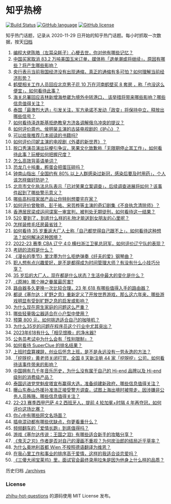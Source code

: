 # 知乎热榜
[![Build Status](https://github.com/ToWeLong/zhihu-hot-questions/workflows/CI/badge.svg)](https://github.com/ToWeLong/zhihu-hot-questions/actions)
[![GitHub language](https://img.shields.io/badge/language-golang-orange.svg)](https://golang.org/)
[![GitHub license](https://img.shields.io/github/license/ToWeLong/zhihu-hot-questions)](https://github.com/ToWeLong/zhihu-hot-questions/blob/main/LICENSE)

知乎热门话题，记录从 2020-11-29 日开始的知乎热门话题。每小时抓取一次数据，按天[归档](./archives)

<!-- BEGIN -->

1. [编程大佬陈皓（左耳朵耗子）心梗去世，你对他有哪些记忆？](https://www.zhihu.com/question/601049419)
1. [中国买家取消 83.2 万吨美国玉米订单，媒体称「退单潮或将继续」，原因有哪些？将产生哪些影响？](https://www.zhihu.com/question/601093371)
1. [央行表示当前我国经济没有出现通缩，真正的通缩有多可怕？如何理解当前经济形势？](https://www.zhihu.com/question/601089240)
1. [鹤壁相关工作人员回应北京男子花 10 万在河南鹤壁买 8 套房 ，称「也没这么便宜」，如何看待此事？](https://www.zhihu.com/question/601030343)
1. [海关总署回应吉林新增海参崴为境外中转港口， 该举措将带来哪些影响？哪些信息值得关注？](https://www.zhihu.com/question/601169779)
1. [泰国「最激烈大选」引发关注，军方承诺不发动「政变」将保持中立，释放出哪些信号？](https://www.zhihu.com/question/601033140)
1. [如何看待泽连斯基拒绝教皇方济各调解俄乌冲突的提议？](https://www.zhihu.com/question/601046770)
1. [如何评价周也、侯明昊主演的古装电视剧的《护心》？](https://www.zhihu.com/question/591129115)
1. [可以给我推荐几本阅读的书籍吗?](https://www.zhihu.com/question/600886427)
1. [如何评价闫妮主演的电视剧《外婆的新世界》？](https://www.zhihu.com/question/599199488)
1. [脱口秀演员演出玩梗引争议，笑果文化致歉称「无限期停止其工作」，如何看待此事？玩梗如何把握尺度？](https://www.zhihu.com/question/601077871)
1. [怎么高效背英语单词？](https://www.zhihu.com/question/570593030)
1. [恐龙几十吨重，孵蛋会把蛋压碎吗？](https://www.zhihu.com/question/591115526)
1. [钟南山指出「全国约有 80% 以上人群感染过新冠，感染后要及时用药」，个人该怎样做好防护？](https://www.zhihu.com/question/601089217)
1. [北京市文化执法总队表示「已对笑果立案调查」，后续调查进展将如何？该事件起到了哪些警示意义？](https://www.zhihu.com/question/601126935)
1. [哪些高科技家居产品让你特别想要宅在家？](https://www.zhihu.com/question/600583753)
1. [如何评价曾敬骅、彭千祐、宋芸桦等主演的奇幻剧集《不良执念清除师》？](https://www.zhihu.com/question/596056595)
1. [香港居民梁成运间谍案一审宣判，被判处无期徒刑，如何看待这一结果？](https://www.zhihu.com/question/601038349)
1. [520 要到了，到底什么样的礼物才能送到女朋友的心里呢？](https://www.zhihu.com/question/601049663)
1. [怎样装修毛坯房最省钱？](https://www.zhihu.com/question/588016152)
1. [如何看待 35 岁重返大厂人士称「自己都觉得自己跟不上」，如何看待这种想法？如何解决这种困境？](https://www.zhihu.com/question/600973762)
1. [2022-23 赛季 CBA 辽宁 4:0 横扫浙江卫冕总冠军，如何评价辽宁队的表现？](https://www.zhihu.com/question/601142779)
1. [考研的流程是什么？](https://www.zhihu.com/question/309001772)
1. [《漫长的季节》里沈墨为什么拒绝弹奏《纤夫的爱》钢琴曲？](https://www.zhihu.com/question/600523934)
1. [职人想有点兴趣爱好，是不是都得成为时间管理大师？有没有什么小技巧分享？](https://www.zhihu.com/question/600969296)
1. [35 岁后的大厂人，现在都是什么状态？生活中最大的变化是什么？](https://www.zhihu.com/question/600968246)
1. [《原神》哪个神之眷属最厉害?](https://www.zhihu.com/question/570335711)
1. [路由器多久更换一次比较合理，23 年 618 有哪些值得入手的路由器？](https://www.zhihu.com/question/597471035)
1. [都说《塞尔达：旷野之息》重新定义了开放世界游戏，那么这六年来，哪些游戏明显有受到旷野之息的启发或影响？](https://www.zhihu.com/question/598891758)
1. [为什么现在原生家庭的问题这么严重？](https://www.zhihu.com/question/573338695)
1. [哪些轻量吸尘器适合在小户型中使用？](https://www.zhihu.com/question/591072192)
1. [预算 800 元，如何挑选适合自己的咖啡机？](https://www.zhihu.com/question/595044171)
1. [为什么35岁的问题在程序员这个行业中尤其突出？](https://www.zhihu.com/question/599560976)
1. [2023年618有什么「相见恨晚」的净水器?](https://www.zhihu.com/question/601045239)
1. [公务员考试中为什么会有「性别限制」？](https://www.zhihu.com/question/595885205)
1. [如何看待 SuperClue 的排名结果？](https://www.zhihu.com/question/599981108)
1. [上班时盘算裸辞，创业后怀念上班，是不是永远没有一劳永逸的方法？](https://www.zhihu.com/question/600972286)
1. [「挖呀挖」黄老师关闭打赏，全国 8 天新注册 44 家「挖呀挖」公司，如何看待该事件带来的影响？](https://www.zhihu.com/question/600968514)
1. [中国拥有几千年音乐历史，为什么没有属于自己的 Hi-end 品牌以及 Hi-end 级别的消费级产品？](https://www.zhihu.com/question/598731155)
1. [泰国远进党党魁皮塔宣布赢得大选，准备组建新政府，哪些信息值得关注？](https://www.zhihu.com/question/601064400)
1. [曝山东泰山外援孙准浩正接受警方调查，试图上海出境时被带走，因涉嫌非公务人员贿赂，哪些信息值得关注？](https://www.zhihu.com/question/601059835)
1. [22-23 赛季西甲巴萨 4:2 西班牙人，提前 4 轮加冕+时隔 4 年再夺冠，如何评价这场比赛？](https://www.zhihu.com/question/600998724)
1. [你心中有哪些网文名场面？](https://www.zhihu.com/question/600945937)
1. [插电混动都有哪些优缺点，你更看重什么？](https://www.zhihu.com/question/600849617)
1. [频频翻车的「爱情长跑」到底值得吗？](https://www.zhihu.com/question/599386480)
1. [游戏《塞尔达传说：王国之泪》有哪些适合新手的攻略分享？](https://www.zhihu.com/question/587092478)
1. [《鬼灭之刃》作者是否对自己的漫画不重视？为何炭治郎的结局近乎草率？](https://www.zhihu.com/question/382789336)
1. [为什么奥地利首都 Wien 不按照德语翻译为维恩？](https://www.zhihu.com/question/591310751)
1. [在我心里工作和事业的排序高于爱情，这样的我适合谈恋爱吗？](https://www.zhihu.com/question/599208447)
1. [《三傻大闹宝莱坞》里，面试官会最终录用拉朱是因为他身上什么样的品质？](https://www.zhihu.com/question/61202314)

<!-- END -->

历史归档 [./archives](./archives)


### License
[zhihu-hot-questions](https://github.com/towelong/zhihu-hot-questions) 的源码使用 MIT License 发布。